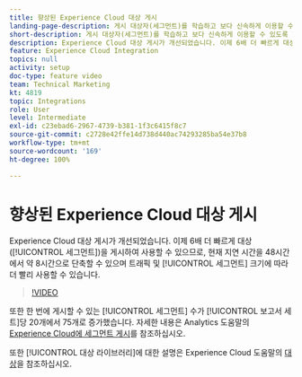 ```yaml
---
title: 향상된 Experience Cloud 대상 게시
landing-page-description: 게시 대상자(세그먼트)를 학습하고 보다 신속하게 이용할 수 있도록 만들어 봅니다.
short-description: 게시 대상자(세그먼트)를 학습하고 보다 신속하게 이용할 수 있도록 합니다.
description: Experience Cloud 대상 게시가 개선되었습니다. 이제 6배 더 빠르게 대상(세그먼트)을 게시하여 사용할 수 있으므로, 현재 지연 시간을 48시간에서 약 8시간으로 단축할 수 있으며 트래픽 및 세그먼트 크기에 따라 더 빨리 사용할 수 있습니다.
feature: Experience Cloud Integration
topics: null
activity: setup
doc-type: feature video
team: Technical Marketing
kt: 4819
topic: Integrations
role: User
level: Intermediate
exl-id: c23ebad6-2967-4739-b381-1f3c6415f8c7
source-git-commit: c2728e42ffe14d738d440ac74293285ba54e37b8
workflow-type: tm+mt
source-wordcount: '169'
ht-degree: 100%

---
```


# 향상된 Experience Cloud 대상 게시

Experience Cloud 대상 게시가 개선되었습니다. 이제 6배 더 빠르게 대상([!UICONTROL 세그먼트])을 게시하여 사용할 수 있으므로, 현재 지연 시간을 48시간에서 약 8시간으로 단축할 수 있으며 트래픽 및 [!UICONTROL 세그먼트] 크기에 따라 더 빨리 사용할 수 있습니다.

>[!VIDEO](https://video.tv.adobe.com/v/32842/?quality=12&learn=on)

또한 한 번에 게시할 수 있는 [!UICONTROL 세그먼트] 수가 [!UICONTROL 보고서 세트]당 20개에서 75개로 증가했습니다.
자세한 내용은 Analytics 도움말의 [Experience Cloud에 세그먼트 게시](https://experienceleague.adobe.com/docs/analytics/components/segmentation/segmentation-workflow/seg-publish.html)를 참조하십시오.

또한 [!UICONTROL 대상 라이브러리]에 대한 설명은 Experience Cloud 도움말의 [대상](https://experienceleague.adobe.com/docs/core-services/interface/audiences/audience-library.html)을 참조하십시오.
